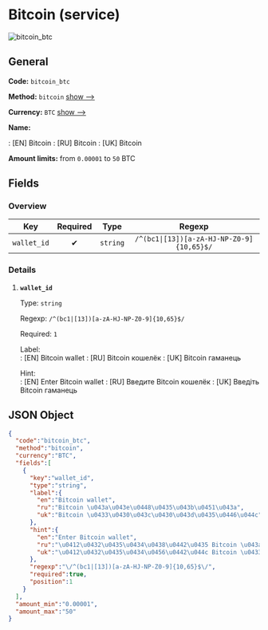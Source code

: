 
# Bitcoin (service) 
![bitcoin_btc](https://static.openfintech.io/payout_methods/bitcoin_btc/logo.svg?w=400&c=v0.59.26#w24)  

## General 
 
**Code:** `bitcoin_btc` 
 
**Method:** `bitcoin` [show -->](/payout-methods/bitcoin/) 
 
**Currency:** `BTC` [show -->](/currencies/BTC/) 
 
**Name:** 
 
:	[EN] Bitcoin 
:	[RU] Bitcoin 
:	[UK] Bitcoin 
 
**Amount limits:** from `0.00001` to `50` BTC 

## Fields 

### Overview 

|Key|Required|Type|Regexp| 
|:---:|:---:|:---:|:---:| 
|`wallet_id`|✔|`string`|`/^(bc1\|[13])[a-zA-HJ-NP-Z0-9]{10,65}$/`| 
 

### Details 
 
1. **`wallet_id`** 
 
	Type: `string` 
 
	Regexp: `/^(bc1|[13])[a-zA-HJ-NP-Z0-9]{10,65}$/` 
 
	Required: `1` 
 
	Label:  
	: [EN] Bitcoin wallet 
	: [RU] Bitcoin кошелёк 
	: [UK] Bitcoin гаманець 
 
	Hint:  
	: [EN] Enter Bitcoin wallet 
	: [RU] Введите Bitcoin кошелёк 
	: [UK] Введіть Bitcoin гаманець 
 

## JSON Object 

```json
{
  "code":"bitcoin_btc",
  "method":"bitcoin",
  "currency":"BTC",
  "fields":[
    {
      "key":"wallet_id",
      "type":"string",
      "label":{
        "en":"Bitcoin wallet",
        "ru":"Bitcoin \u043a\u043e\u0448\u0435\u043b\u0451\u043a",
        "uk":"Bitcoin \u0433\u0430\u043c\u0430\u043d\u0435\u0446\u044c"
      },
      "hint":{
        "en":"Enter Bitcoin wallet",
        "ru":"\u0412\u0432\u0435\u0434\u0438\u0442\u0435 Bitcoin \u043a\u043e\u0448\u0435\u043b\u0451\u043a",
        "uk":"\u0412\u0432\u0435\u0434\u0456\u0442\u044c Bitcoin \u0433\u0430\u043c\u0430\u043d\u0435\u0446\u044c"
      },
      "regexp":"\/^(bc1|[13])[a-zA-HJ-NP-Z0-9]{10,65}$\/",
      "required":true,
      "position":1
    }
  ],
  "amount_min":"0.00001",
  "amount_max":"50"
}
```  

